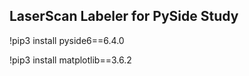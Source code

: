 ## LaserScan Labeler for PySide Study



!pip3 install pyside6==6.4.0

!pip3 install matplotlib==3.6.2
